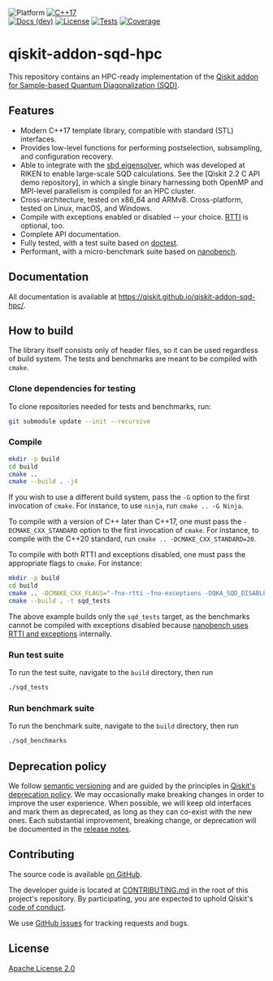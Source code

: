 ![Platform](https://img.shields.io/badge/%F0%9F%92%BB%20Platform-Linux%20%7C%20macOS%20%7C%20Windows-informational)
[![C++17](https://img.shields.io/badge/C++17%20or%20later-%2300599C.svg?logo=c%2B%2B&logoColor=white)](#)
<br/>
[![Docs (dev)](https://img.shields.io/badge/%F0%9F%93%84%20Docs-stable-blue.svg)](https://qiskit.github.io/qiskit-addon-sqd-hpc/)
[![License](https://img.shields.io/github/license/Qiskit/qiskit-addon-sqd-hpc?label=License)](LICENSE.txt)
[![Tests](https://github.com/Qiskit/qiskit-addon-sqd-hpc/actions/workflows/test_latest_versions.yml/badge.svg)](https://github.com/Qiskit/qiskit-addon-sqd-hpc/actions/workflows/test_latest_versions.yml)
[![Coverage](https://coveralls.io/repos/github/Qiskit/qiskit-addon-sqd-hpc/badge.svg?branch=main)](https://coveralls.io/github/Qiskit/qiskit-addon-sqd-hpc?branch=main)

# qiskit-addon-sqd-hpc

This repository contains an HPC-ready implementation of the [Qiskit addon for Sample-based Quantum Diagonalization (SQD)](https://github.com/Qiskit/qiskit-addon-sqd).

## Features

- Modern C++17 template library, compatible with standard (STL) interfaces.
- Provides low-level functions for performing postselection, subsampling, and configuration recovery.
- Able to integrate with the [sbd eigensolver](https://github.com/r-ccs-cms/sbd), which was developed at RIKEN to enable large-scale SQD calculations.  See the [Qiskit 2.2 C API demo repository], in which a single binary harnessing both OpenMP and MPI-level parallelism is compiled for an HPC cluster.
- Cross-architecture, tested on x86_64 and ARMv8.  Cross-platform, tested on Linux, macOS, and Windows.
- Compile with exceptions enabled or disabled -- your choice.  [RTTI](https://en.wikipedia.org/wiki/Run-time_type_information) is optional, too.
- Complete API documentation.
- Fully tested, with a test suite based on [doctest](https://github.com/doctest/doctest).
- Performant, with a micro-benchmark suite based on [nanobench](https://github.com/martinus/nanobench).

## Documentation

All documentation is available at https://qiskit.github.io/qiskit-addon-sqd-hpc/.

## How to build

The library itself consists only of header files, so it can be used regardless of build system.  The tests and benchmarks are meant to be compiled with `cmake`.

### Clone dependencies for testing

To clone repositories needed for tests and benchmarks, run:

```sh
git submodule update --init --recursive
```

### Compile

```sh
mkdir -p build
cd build
cmake ..
cmake --build . -j4
```

If you wish to use a different build system, pass the `-G` option to the first invocation of `cmake`.  For instance, to use `ninja`, run `cmake .. -G Ninja`.

To compile with a version of C++ later than C++17, one must pass the `-DCMAKE_CXX_STANDARD` option to the first invocation of `cmake`.  For instance, to compile with the C++20 standard, run `cmake .. -DCMAKE_CXX_STANDARD=20`.

To compile with both RTTI and exceptions disabled, one must pass the appropriate flags to `cmake`.  For instance:

```sh
mkdir -p build
cd build
cmake .. -DCMAKE_CXX_FLAGS="-fno-rtti -fno-exceptions -DQKA_SQD_DISABLE_EXCEPTIONS=1 -DDOCTEST_CONFIG_NO_EXCEPTIONS_BUT_WITH_ALL_ASSERTS"
cmake --build . -t sqd_tests
```

The above example builds only the `sqd_tests` target, as the benchmarks cannot be compiled with exceptions disabled because [nanobench uses RTTI and exceptions](https://github.com/martinus/nanobench/pull/125) internally.

### Run test suite

To run the test suite, navigate to the `build` directory, then run

```sh
./sqd_tests
```

### Run benchmark suite

To run the benchmark suite, navigate to the `build` directory, then run

```sh
./sqd_benchmarks
```

## Deprecation policy

We follow [semantic versioning](https://semver.org/) and are guided by the principles in
[Qiskit's deprecation policy](https://github.com/Qiskit/qiskit/blob/main/DEPRECATION.md).
We may occasionally make breaking changes in order to improve the user experience.
When possible, we will keep old interfaces and mark them as deprecated, as long as they can co-exist with the
new ones.
Each substantial improvement, breaking change, or deprecation will be documented in the
[release notes](https://qiskit.github.io/qiskit-addon-sqd-hpc/release-notes.html).

## Contributing

The source code is available [on GitHub](https://github.com/Qiskit/qiskit-addon-sqd-hpc).

The developer guide is located at [CONTRIBUTING.md](https://github.com/Qiskit/qiskit-addon-sqd-hpc/blob/main/CONTRIBUTING.md)
in the root of this project's repository.
By participating, you are expected to uphold Qiskit's [code of conduct](https://github.com/Qiskit/qiskit/blob/main/CODE_OF_CONDUCT.md).

We use [GitHub issues](https://github.com/Qiskit/qiskit-addon-sqd-hpc/issues) for tracking requests and bugs.

## License

[Apache License 2.0](LICENSE.txt)
